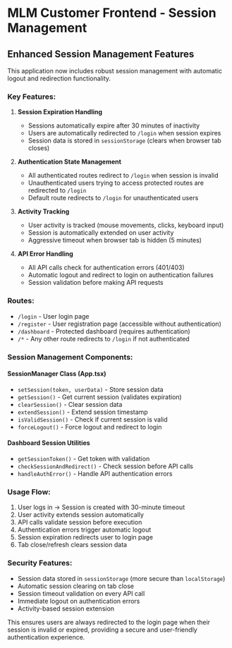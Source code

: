 # MLM Customer Frontend - Session Management

## Enhanced Session Management Features

This application now includes robust session management with automatic logout and redirection functionality.

### Key Features:

1. **Session Expiration Handling**
   - Sessions automatically expire after 30 minutes of inactivity
   - Users are automatically redirected to `/login` when session expires
   - Session data is stored in `sessionStorage` (clears when browser tab closes)

2. **Authentication State Management**
   - All authenticated routes redirect to `/login` when session is invalid
   - Unauthenticated users trying to access protected routes are redirected to `/login`
   - Default route redirects to `/login` for unauthenticated users

3. **Activity Tracking**
   - User activity is tracked (mouse movements, clicks, keyboard input)
   - Session is automatically extended on user activity
   - Aggressive timeout when browser tab is hidden (5 minutes)

4. **API Error Handling**
   - All API calls check for authentication errors (401/403)
   - Automatic logout and redirect to login on authentication failures
   - Session validation before making API requests

### Routes:

- `/login` - User login page
- `/register` - User registration page (accessible without authentication)
- `/dashboard` - Protected dashboard (requires authentication)
- `/*` - Any other route redirects to `/login` if not authenticated

### Session Management Components:

#### SessionManager Class (App.tsx)
- `setSession(token, userData)` - Store session data
- `getSession()` - Get current session (validates expiration)
- `clearSession()` - Clear session data
- `extendSession()` - Extend session timestamp
- `isValidSession()` - Check if current session is valid
- `forceLogout()` - Force logout and redirect to login

#### Dashboard Session Utilities
- `getSessionToken()` - Get token with validation
- `checkSessionAndRedirect()` - Check session before API calls
- `handleAuthError()` - Handle API authentication errors

### Usage Flow:

1. User logs in → Session is created with 30-minute timeout
2. User activity extends session automatically
3. API calls validate session before execution
4. Authentication errors trigger automatic logout
5. Session expiration redirects user to login page
6. Tab close/refresh clears session data

### Security Features:

- Session data stored in `sessionStorage` (more secure than `localStorage`)
- Automatic session clearing on tab close
- Session timeout validation on every API call
- Immediate logout on authentication errors
- Activity-based session extension

This ensures users are always redirected to the login page when their session is invalid or expired, providing a secure and user-friendly authentication experience. 